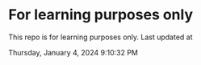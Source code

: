 # For learning purposes only
This repo is for learning purposes only.
Last updated at

Thursday, January 4, 2024 9:10:32 PM

